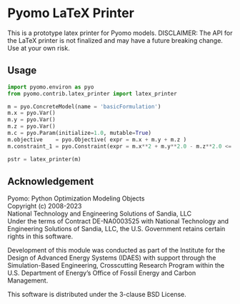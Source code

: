 # Pyomo LaTeX Printer

This is a prototype latex printer for Pyomo models.  DISCLAIMER:  The API for the LaTeX printer is not finalized and may have a future breaking change.  Use at your own risk.

## Usage

```python
import pyomo.environ as pyo
from pyomo.contrib.latex_printer import latex_printer

m = pyo.ConcreteModel(name = 'basicFormulation')
m.x = pyo.Var()
m.y = pyo.Var()
m.z = pyo.Var()
m.c = pyo.Param(initialize=1.0, mutable=True)
m.objective    = pyo.Objective( expr = m.x + m.y + m.z )
m.constraint_1 = pyo.Constraint(expr = m.x**2 + m.y**2.0 - m.z**2.0 <= m.c )

pstr = latex_printer(m)
```


## Acknowledgement

Pyomo: Python Optimization Modeling Objects  
Copyright (c) 2008-2023  
National Technology and Engineering Solutions of Sandia, LLC  
Under the terms of Contract DE-NA0003525 with National Technology and
Engineering Solutions of Sandia, LLC, the U.S. Government retains certain
rights in this software.

Development of this module was conducted as part of the Institute for
the Design of Advanced Energy Systems (IDAES) with support through the
Simulation-Based Engineering, Crosscutting Research Program within the
U.S. Department of Energy’s Office of Fossil Energy and Carbon Management.

This software is distributed under the 3-clause BSD License.